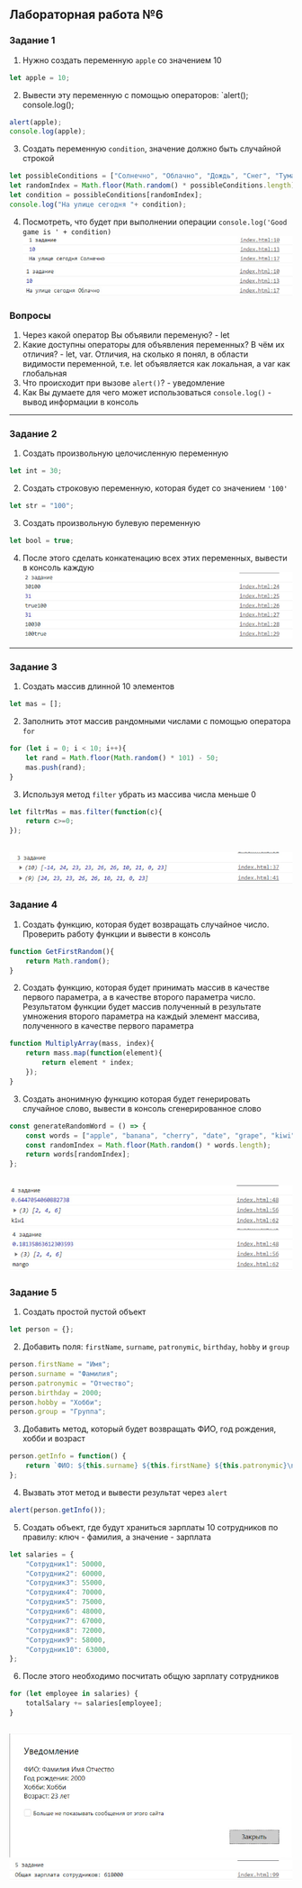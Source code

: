 <h2>Лабораторная работа №6</h2>

### Задание 1
1. Нужно создать переменную `apple` со значением 10
~~~js
let apple = 10;
~~~
2. Вывести эту переменную с помощью операторов: `alert(); console.log();
```js
alert(apple);
console.log(apple);
```
3. Создать переменную `condition`, значение должно быть случайной строкой
```js
let possibleConditions = ["Солнечно", "Облачно", "Дождь", "Снег", "Туман"];
let randomIndex = Math.floor(Math.random() * possibleConditions.length);
let condition = possibleConditions[randomIndex];
console.log("На улице сегодня "+ condition);
```
4. Посмотреть, что будет при выполнении операции `console.log('Good game is ' + condition)`
![4](./img/1.jpg)
![](./img/1_2.jpg)

### Вопросы
1. Через какой оператор Вы объявили переменую? - let
2. Какие доступны операторы для объявления переменных? В чём их отличия? - let, var. Отличия, на сколько я понял, в области видимости переменной, т.е. let объявляется как локальная, а var как глобальная
3. Что происходит при вызове `alert()`? - уведомление
4. Как Вы думаете для чего может использоваться `console.log()` - вывод информации в консоль
---

### Задание 2
1. Создать произвольную целочисленную переменную
```js
let int = 30;
```
2. Создать строковую переменную, которая будет со значением `'100'`
```js
let str = "100";
```
3. Создать произвольную булевую переменную
```js
let bool = true;
```
4. После этого сделать конкатенацию всех этих переменных, вывести в консоль каждую  
![4](./img/2.jpg)
---
###  Задание З
1. Создать массив длинной 10 элементов
```js
let mas = [];
```
2. Заполнить этот массив рандомными числами с помощью оператора `for`
```js
for (let i = 0; i < 10; i++){
    let rand = Math.floor(Math.random() * 101) - 50;
    mas.push(rand);
}
```
3. Используя метод `filter` убрать из массива числа меньше 0
```js
let filtrMas = mas.filter(function(c){
    return c>=0;
});
```
![4](./img/3.jpg)
---

### Задание 4

1. Создать функцию, которая будет возвращать случайное число.
Проверить работу функции и вывести в консоль
```js
function GetFirstRandom(){
    return Math.random();
}
```
2. Создать функцию, которая будет принимать массив в качестве
первого параметра, а в качестве второго параметра число.
Результатом функции будет массив полученный в результате
умножения второго параметра на каждый элемент массива, полученного в качестве первого параметра
```js
function MultiplyArray(mass, index){
    return mass.map(function(element){
        return element * index;
    });
}
```
3. Создать анонимную функцию которая будет генерировать случайное слово, вывести в консоль сгенерированное слово
```js
const generateRandomWord = () => {
    const words = ["apple", "banana", "cherry", "date", "grape", "kiwi", "lemon", "mango", "orange", "peach", "pear", "strawberry", "watermelon"];
    const randomIndex = Math.floor(Math.random() * words.length);
    return words[randomIndex];
};
```
![](./img/4_1.jpg)
![](./img/4_2.jpg)
---

### Задание 5 
1. Создать простой пустой объект
```js
let person = {};
```
2. Добавить поля: `firstName`, `surname`, `patronymic`, `birthday`, `hobby` и `group`
```js
person.firstName = "Имя";
person.surname = "Фамилия";
person.patronymic = "Отчество";
person.birthday = 2000;
person.hobby = "Хобби";
person.group = "Группа";
```
3. Добавить метод, который будет возвращать ФИО, год рождения, хобби и возраст
```js
person.getInfo = function() {
    return `ФИО: ${this.surname} ${this.firstName} ${this.patronymic}\nГод рождения: ${this.birthday}\nХобби: ${this.hobby}\nВозраст: ${2023-this.birthday} лет`;
};
```
4. Вызвать этот метод и вывести результат через `alert`
```js
alert(person.getInfo());
```
5. Создать объект, где будут храниться зарплаты 10 сотрудников по правилу: ключ - фамилия, а значение - зарплата
```js
let salaries = {
    "Сотрудник1": 50000,
    "Сотрудник2": 60000,
    "Сотрудник3": 55000,
    "Сотрудник4": 70000,
    "Сотрудник5": 75000,
    "Сотрудник6": 48000,
    "Сотрудник7": 67000,
    "Сотрудник8": 72000,
    "Сотрудник9": 58000,
    "Сотрудник10": 63000,
};
```
6. После этого необходимо посчитать общую зарплату сотрудников
```js
for (let employee in salaries) {
    totalSalary += salaries[employee];
}
```
![](./img/5_1.jpg)
![](./img/5_2.jpg)
---